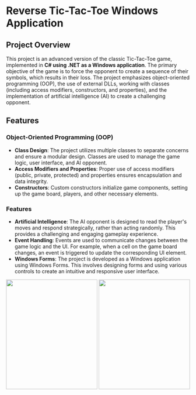 # Reverse Tic-Tac-Toe Windows Application

## Project Overview

This project is an advanced version of the classic Tic-Tac-Toe game, implemented in **C# using .NET as a Windows application**. The primary objective of the game is to force the opponent to create a sequence of their symbols, which results in their loss. The project emphasizes object-oriented programming (OOP), the use of external DLLs, working with classes (including access modifiers, constructors, and properties), and the implementation of artificial intelligence (AI) to create a challenging opponent.

## Features

### Object-Oriented Programming (OOP)

- **Class Design**: The project utilizes multiple classes to separate concerns and ensure a modular design. Classes are used to manage the game logic, user interface, and AI opponent.
- **Access Modifiers and Properties**: Proper use of access modifiers (public, private, protected) and properties ensures encapsulation and data integrity.
- **Constructors**: Custom constructors initialize game components, setting up the game board, players, and other necessary elements.

### Features

- **Artificial Intelligence**: The AI opponent is designed to read the player's moves and respond strategically, rather than acting randomly. This provides a challenging and engaging gameplay experience.
- **Event Handling**: Events are used to communicate changes between the game logic and the UI. For example, when a cell on the game board changes, an event is triggered to update the corresponding UI element.
- **Windows Forms**: The project is developed as a Windows application using Windows Forms. This involves designing forms and using various controls to create an intuitive and responsive user interface.

<img src="https://github.com/user-attachments/assets/87838905-c095-4ca4-8bfe-564f87010f5b" width="250" height="300">
<img src="https://github.com/user-attachments/assets/f95a9680-9dcc-478a-878d-f1e27d6a1f79" width="250" height="300">
